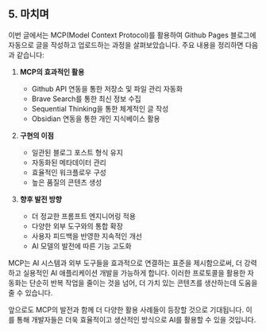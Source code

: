 ## 5. 마치며

이번 글에서는 MCP(Model Context Protocol)를 활용하여 Github Pages 블로그에 자동으로 글을 작성하고 업로드하는 과정을 살펴보았습니다. 주요 내용을 정리하면 다음과 같습니다:

1. **MCP의 효과적인 활용**
   - Github API 연동을 통한 저장소 및 파일 관리 자동화
   - Brave Search를 통한 최신 정보 수집
   - Sequential Thinking을 통한 체계적인 글 작성
   - Obsidian 연동을 통한 개인 지식베이스 활용

2. **구현의 이점**
   - 일관된 블로그 포스트 형식 유지
   - 자동화된 메타데이터 관리
   - 효율적인 워크플로우 구성
   - 높은 품질의 콘텐츠 생성

3. **향후 발전 방향**
   - 더 정교한 프롬프트 엔지니어링 적용
   - 다양한 외부 도구와의 통합 확장
   - 사용자 피드백을 반영한 지속적인 개선
   - AI 모델의 발전에 따른 기능 고도화

MCP는 AI 시스템과 외부 도구들을 효과적으로 연결하는 표준을 제시함으로써, 더 강력하고 실용적인 AI 애플리케이션 개발을 가능하게 합니다. 이러한 프로토콜을 활용한 자동화는 단순히 반복 작업을 줄이는 것을 넘어, 더 가치 있는 콘텐츠를 생산하는데 도움을 줄 수 있습니다.

앞으로도 MCP의 발전과 함께 더 다양한 활용 사례들이 등장할 것으로 기대됩니다. 이를 통해 개발자들은 더욱 효율적이고 생산적인 방식으로 AI를 활용할 수 있을 것입니다.
